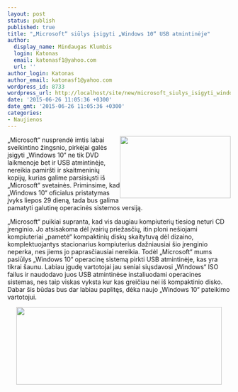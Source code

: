 ```yaml
---
layout: post
status: publish
published: true
title: "„Microsoft“ siūlys įsigyti „Windows 10“ USB atmintinėje"
author:
  display_name: Mindaugas Klumbis
  login: Katonas
  email: katonasf1@yahoo.com
  url: ''
author_login: Katonas
author_email: katonasf1@yahoo.com
wordpress_id: 8733
wordpress_url: http://localhost/site/new/microsoft_siulys_isigyti_windows_10_usb_atmintineje_/
date: '2015-06-26 11:05:36 +0300'
date_gmt: '2015-06-26 11:05:36 +0300'
categories:
- Naujienos
---
```

<p>
	<img alt="" src="http://technews.lt/userfiles/Windows-10-Xbox-One-635x356.jpg" style="width: 250px; height: 140px; float: right;" />&bdquo;Microsoft&ldquo; nusprendė imtis labai sveikintino žingsnio, pirkėjai galės įsigyti &bdquo;Windows 10&ldquo; ne tik DVD laikmenoje bet ir USB atmintinėje, nereikia pamir&scaron;ti ir skaitmeninių kopijų, kurias galime parsisiųsti i&scaron; &bdquo;Microsoft&ldquo; svetainės. Priminsime, kad &bdquo;Windows 10&ldquo; oficialus pristatymas įvyks liepos 29 dieną, tada bus galima pamatyti galutinę operacinės sistemos versiją.</p>
<p>
	&bdquo;Microsoft&ldquo; puikiai supranta, kad vis daugiau kompiuterių tiesiog neturi CD įrenginio. Jo atsisakoma dėl įvairių priežasčių, itin ploni ne&scaron;iojami kompiuteriai &bdquo;pametė&ldquo; kompaktinių diskų skaitytuvą dėl dizaino, komplektuojantys stacionarius kompiuterius dažniausiai &scaron;io įrenginio neperka, nes jiems jo paprasčiausiai nereikia. Todėl &bdquo;Microsoft&ldquo; mums pasiūlys &bdquo;Windows 10&ldquo; operacinę sistemą pirkti USB atmintinėje, kas yra tikrai &scaron;aunu. Labiau įgudę vartotojai jau seniai siųsdavosi &bdquo;Windows&ldquo; ISO failus ir naudodavo juos USB atmintinėse instaliuodami operacines sistemas, nes taip viskas vyksta kur kas greičiau nei i&scaron; kompaktinio disko. Dabar &scaron;is būdas bus dar labiau paplitęs, dėka naujo &bdquo;Windows 10&ldquo; pateikimo vartotojui.</p>
<p style="text-align: center;">
	<a href="http://technews.lt/userfiles/windows10-635x240.png"><img alt="" src="http://technews.lt/userfiles/windows10-635x240.png" style="width: 464px; height: 175px;" /></a></p>
